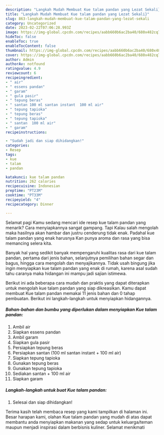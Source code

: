 ```yaml
---
description: "Langkah Mudah Membuat Kue talam pandan yang Lezat Sekali}"
title: "Langkah Mudah Membuat Kue talam pandan yang Lezat Sekali}"
slug: 863-langkah-mudah-membuat-kue-talam-pandan-yang-lezat-sekali
category: Uncategorized
date: 2023-02-22T07:06:28.993Z
image: https://img-global.cpcdn.com/recipes/aabb660b6ac2ba40/680x482cq70/kue-talam-pandan-foto-resep-utama.jpg
hideToc: false
enableToc: true
enableTocContent: false
thumbnail: https://img-global.cpcdn.com/recipes/aabb660b6ac2ba40/680x482cq70/kue-talam-pandan-foto-resep-utama.jpg
cover: https://img-global.cpcdn.com/recipes/aabb660b6ac2ba40/680x482cq70/kue-talam-pandan-foto-resep-utama.jpg
author: Admin
authorAv: notfound
ratingvalue: 4.9
reviewcount: 6
recipeingredient:
- " air"
- " essens pandan"
- " garam"
- " gula pasir"
- " tepung beras"
- " santan 100 ml santan instant  100 ml air"
- " tepung tapioka"
- " tepung beras"
- " tepung tapioka"
- " santan  100 ml air"
- " garam"
recipeinstructions:

- "Sudah jadi dan siap dihidangkan!"
categories:
- Resep
tags:
- kue
- talam
- pandan

katakunci: kue talam pandan 
nutrition: 262 calories
recipecuisine: Indonesian
preptime: "PT23M"
cooktime: "PT33M"
recipeyield: "4"
recipecategory: Dinner

---
```



Selamat pagi Kamu sedang mencari ide resep kue talam pandan yang menarik? Cara menyiapkannya sangat gampang. Tapi Kalau salah mengolah maka hasilnya akan hambar dan justru cenderung tidak enak. Padahal kue talam pandan yang enak harusnya Kan punya aroma dan rasa yang bisa memancing selera kita.


Banyak hal yang sedikit banyak mempengaruhi kualitas rasa dari kue talam pandan, pertama dari jenis bahan, selanjutnya pemilihan bahan segar dan bagus, hingga cara mengolah dan menyajikannya. Tidak usah bingung jika ingin menyiapkan kue talam pandan yang enak di rumah, karena asal sudah tahu caranya maka hidangan ini mampu jadi sajian istimewa.




Berikut ini ada beberapa cara mudah dan praktis yang dapat diterapkan untuk mengolah kue talam pandan yang siap dikreasikan. Kamu dapat membuat Kue talam pandan memakai 11 jenis bahan dan 0 tahap pembuatan. Berikut ini langkah-langkah untuk menyiapkan hidangannya.

<!--inarticleads1-->

##### Bahan-bahan dan bumbu yang diperlukan dalam menyiapkan Kue talam pandan:

1. Ambil  air
1. Siapkan  essens pandan
1. Ambil  garam
1. Siapkan  gula pasir
1. Persiapkan  tepung beras
1. Persiapkan  santan (100 ml santan instant + 100 ml air)
1. Siapkan  tepung tapioka
1. Gunakan  tepung beras
1. Gunakan  tepung tapioka
1. Sediakan  santan + 100 ml air
1. Siapkan  garam




<!--inarticleads2-->

##### Langkah-langkah untuk buat Kue talam pandan:


1. Selesai dan siap dihidangkan!



Terima kasih telah membaca resep yang kami tampilkan di halaman ini. Besar harapan kami, olahan Kue talam pandan yang mudah di atas dapat membantu anda menyiapkan makanan yang sedap untuk keluarga/teman maupun menjadi inspirasi dalam berbisnis kuliner. Selamat menikmati
